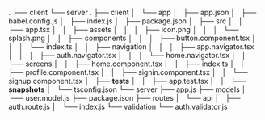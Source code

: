 .
├── client
└── server
.
├── client
│   └── app
│       ├── app.json
│       ├── babel.config.js
│       ├── index.js
│       ├── package.json
│       ├── src
│       │   ├── app.tsx
│       │   ├── assets
│       │   │   ├── icon.png
│       │   │   └── splash.png
│       │   ├── components
│       │   │   ├── button.component.tsx
│       │   │   └── index.ts
│       │   ├── navigation
│       │   │   ├── app.navigator.tsx
│       │   │   ├── auth.navigator.tsx
│       │   │   └── home.navigator.tsx
│       │   └── screens
│       │       ├── home.component.tsx
│       │       ├── index.ts
│       │       ├── profile.component.tsx
│       │       ├── signin.component.tsx
│       │       └── signup.component.tsx
│       ├── __tests__
│       │   ├── app.test.tsx
│       │   └── __snapshots__
│       └── tsconfig.json
└── server
    ├── app.js
    ├── models
    │   └── user.model.js
    ├── package.json
    ├── routes
    │   └── api
    │       ├── auth.route.js
    │       └── index.js
    └── validation
        └── auth.validator.js
